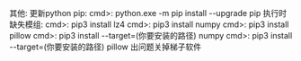 
其他:
更新python pip:
cmd>:   python.exe -m pip install --upgrade pip
执行时缺失模组:
cmd>:   pip3 install lz4
cmd>:   pip3 install numpy
cmd>:   pip3 install pillow
cmd>:   pip3 install --target=(你要安装的路径) numpy
cmd>:   pip3 install --target=(你要安装的路径) pillow
出问题关掉梯子软件
